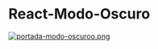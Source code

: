 # React-Modo-Oscuro

[![portada-modo-oscuroo.png](https://i.postimg.cc/QxQYVRSc/portada-modo-oscuroo.png)](https://postimg.cc/gn0HTtC0)
